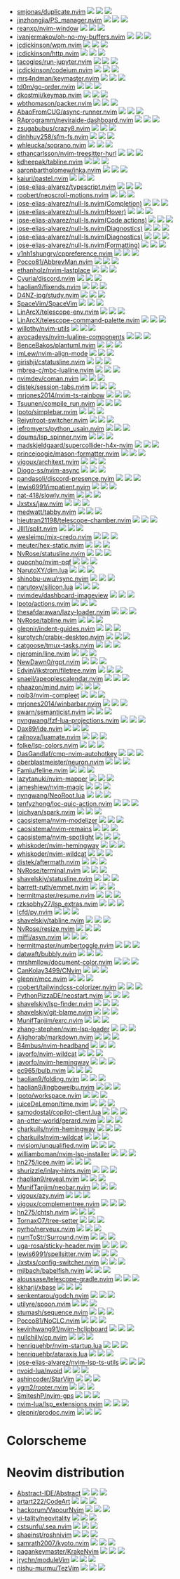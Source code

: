 - [smjonas/duplicate.nvim](https://github.com/smjonas/duplicate.nvim) ![](https://img.shields.io/github/stars/smjonas/duplicate.nvim) ![](https://img.shields.io/github/last-commit/smjonas/duplicate.nvim) ![](https://img.shields.io/github/commit-activity/y/smjonas/duplicate.nvim)
- [jinzhongjia/PS_manager.nvim](https://github.com/jinzhongjia/PS_manager.nvim) ![](https://img.shields.io/github/stars/jinzhongjia/PS_manager.nvim) ![](https://img.shields.io/github/last-commit/jinzhongjia/PS_manager.nvim) ![](https://img.shields.io/github/commit-activity/y/jinzhongjia/PS_manager.nvim)
- [reanxp/nvim-window](https://github.com/reanxp/nvim-window) ![](https://img.shields.io/github/stars/reanxp/nvim-window) ![](https://img.shields.io/github/last-commit/reanxp/nvim-window) ![](https://img.shields.io/github/commit-activity/y/reanxp/nvim-window)
- [ivanjermakov/oh-no-my-buffers.nvim](https://github.com/ivanjermakov/oh-no-my-buffers.nvim) ![](https://img.shields.io/github/stars/ivanjermakov/oh-no-my-buffers.nvim) ![](https://img.shields.io/github/last-commit/ivanjermakov/oh-no-my-buffers.nvim) ![](https://img.shields.io/github/commit-activity/y/ivanjermakov/oh-no-my-buffers.nvim)
- [jcdickinson/wpm.nvim](https://github.com/jcdickinson/wpm.nvim) ![](https://img.shields.io/github/stars/jcdickinson/wpm.nvim) ![](https://img.shields.io/github/last-commit/jcdickinson/wpm.nvim) ![](https://img.shields.io/github/commit-activity/y/jcdickinson/wpm.nvim)
- [jcdickinson/http.nvim](https://github.com/jcdickinson/http.nvim) ![](https://img.shields.io/github/stars/jcdickinson/http.nvim) ![](https://img.shields.io/github/last-commit/jcdickinson/http.nvim) ![](https://img.shields.io/github/commit-activity/y/jcdickinson/http.nvim)
- [tacogips/run-jupyter.nvim](https://github.com/tacogips/run-jupyter.nvim) ![](https://img.shields.io/github/stars/tacogips/run-jupyter.nvim) ![](https://img.shields.io/github/last-commit/tacogips/run-jupyter.nvim) ![](https://img.shields.io/github/commit-activity/y/tacogips/run-jupyter.nvim)
- [jcdickinson/codeium.nvim](https://github.com/jcdickinson/codeium.nvim) ![](https://img.shields.io/github/stars/jcdickinson/codeium.nvim) ![](https://img.shields.io/github/last-commit/jcdickinson/codeium.nvim) ![](https://img.shields.io/github/commit-activity/y/jcdickinson/codeium.nvim)
- [mrs4ndman/keymaster.nvim](https://github.com/mrs4ndman/keymaster.nvim) ![](https://img.shields.io/github/stars/mrs4ndman/keymaster.nvim) ![](https://img.shields.io/github/last-commit/mrs4ndman/keymaster.nvim) ![](https://img.shields.io/github/commit-activity/y/mrs4ndman/keymaster.nvim)
- [td0m/go-order.nvim](https://github.com/td0m/go-order.nvim) ![](https://img.shields.io/github/stars/td0m/go-order.nvim) ![](https://img.shields.io/github/last-commit/td0m/go-order.nvim) ![](https://img.shields.io/github/commit-activity/y/td0m/go-order.nvim)
- [dkostmii/keymap.nvim](https://github.com/dkostmii/keymap.nvim) ![](https://img.shields.io/github/stars/dkostmii/keymap.nvim) ![](https://img.shields.io/github/last-commit/dkostmii/keymap.nvim) ![](https://img.shields.io/github/commit-activity/y/dkostmii/keymap.nvim)
- [wbthomason/packer.nvim](https://github.com/wbthomason/packer.nvim) ![](https://img.shields.io/github/stars/wbthomason/packer.nvim) ![](https://img.shields.io/github/last-commit/wbthomason/packer.nvim) ![](https://img.shields.io/github/commit-activity/y/wbthomason/packer.nvim)
- [AbaoFromCUG/async-runner.nvim](https://github.com/AbaoFromCUG/async-runner.nvim) ![](https://img.shields.io/github/stars/AbaoFromCUG/async-runner.nvim) ![](https://img.shields.io/github/last-commit/AbaoFromCUG/async-runner.nvim) ![](https://img.shields.io/github/commit-activity/y/AbaoFromCUG/async-runner.nvim)
- [RAprogramm/neviraide-dashboard.nvim](https://github.com/RAprogramm/neviraide-dashboard.nvim) ![](https://img.shields.io/github/stars/RAprogramm/neviraide-dashboard.nvim) ![](https://img.shields.io/github/last-commit/RAprogramm/neviraide-dashboard.nvim) ![](https://img.shields.io/github/commit-activity/y/RAprogramm/neviraide-dashboard.nvim)
- [zsugabubus/crazy8.nvim](https://github.com/zsugabubus/crazy8.nvim) ![](https://img.shields.io/github/stars/zsugabubus/crazy8.nvim) ![](https://img.shields.io/github/last-commit/zsugabubus/crazy8.nvim) ![](https://img.shields.io/github/commit-activity/y/zsugabubus/crazy8.nvim)
- [dinhhuy258/sfm-fs.nvim](https://github.com/dinhhuy258/sfm-fs.nvim) ![](https://img.shields.io/github/stars/dinhhuy258/sfm-fs.nvim) ![](https://img.shields.io/github/last-commit/dinhhuy258/sfm-fs.nvim) ![](https://img.shields.io/github/commit-activity/y/dinhhuy258/sfm-fs.nvim)
- [whleucka/soprano.nvim](https://github.com/whleucka/soprano.nvim) ![](https://img.shields.io/github/stars/whleucka/soprano.nvim) ![](https://img.shields.io/github/last-commit/whleucka/soprano.nvim) ![](https://img.shields.io/github/commit-activity/y/whleucka/soprano.nvim)
- [ethancarlsson/nvim-treesitter-hurl](https://github.com/ethancarlsson/nvim-treesitter-hurl) ![](https://img.shields.io/github/stars/ethancarlsson/nvim-treesitter-hurl) ![](https://img.shields.io/github/last-commit/ethancarlsson/nvim-treesitter-hurl) ![](https://img.shields.io/github/commit-activity/y/ethancarlsson/nvim-treesitter-hurl)
- [kdheepak/tabline.nvim](https://github.com/kdheepak/tabline.nvim) ![](https://img.shields.io/github/stars/kdheepak/tabline.nvim) ![](https://img.shields.io/github/last-commit/kdheepak/tabline.nvim) ![](https://img.shields.io/github/commit-activity/y/kdheepak/tabline.nvim)
- [aaronbartholomew/inka.nvim](https://github.com/aaronbartholomew/inka.nvim) ![](https://img.shields.io/github/stars/aaronbartholomew/inka.nvim) ![](https://img.shields.io/github/last-commit/aaronbartholomew/inka.nvim) ![](https://img.shields.io/github/commit-activity/y/aaronbartholomew/inka.nvim)
- [kaiuri/pastel.nvim](https://github.com/kaiuri/pastel.nvim) ![](https://img.shields.io/github/stars/kaiuri/pastel.nvim) ![](https://img.shields.io/github/last-commit/kaiuri/pastel.nvim) ![](https://img.shields.io/github/commit-activity/y/kaiuri/pastel.nvim)
- [jose-elias-alvarez/typescript.nvim](https://github.com/jose-elias-alvarez/typescript.nvim) ![](https://img.shields.io/github/stars/jose-elias-alvarez/typescript.nvim) ![](https://img.shields.io/github/last-commit/jose-elias-alvarez/typescript.nvim) ![](https://img.shields.io/github/commit-activity/y/jose-elias-alvarez/typescript.nvim)
- [roobert/neoscroll-motions.nvim](https://github.com/roobert/neoscroll-motions.nvim) ![](https://img.shields.io/github/stars/roobert/neoscroll-motions.nvim) ![](https://img.shields.io/github/last-commit/roobert/neoscroll-motions.nvim) ![](https://img.shields.io/github/commit-activity/y/roobert/neoscroll-motions.nvim)
- [jose-elias-alvarez/null-ls.nvim(Completion)](https://github.com/jose-elias-alvarez/null-ls.nvim) ![](https://img.shields.io/github/stars/jose-elias-alvarez/null-ls.nvim) ![](https://img.shields.io/github/last-commit/jose-elias-alvarez/null-ls.nvim) ![](https://img.shields.io/github/commit-activity/y/jose-elias-alvarez/null-ls.nvim)
- [jose-elias-alvarez/null-ls.nvim(Hover)](https://github.com/jose-elias-alvarez/null-ls.nvim) ![](https://img.shields.io/github/stars/jose-elias-alvarez/null-ls.nvim) ![](https://img.shields.io/github/last-commit/jose-elias-alvarez/null-ls.nvim) ![](https://img.shields.io/github/commit-activity/y/jose-elias-alvarez/null-ls.nvim)
- [jose-elias-alvarez/null-ls.nvim(Code actions)](https://github.com/jose-elias-alvarez/null-ls.nvim) ![](https://img.shields.io/github/stars/jose-elias-alvarez/null-ls.nvim) ![](https://img.shields.io/github/last-commit/jose-elias-alvarez/null-ls.nvim) ![](https://img.shields.io/github/commit-activity/y/jose-elias-alvarez/null-ls.nvim)
- [jose-elias-alvarez/null-ls.nvim(Diagnostics)](https://github.com/jose-elias-alvarez/null-ls.nvim) ![](https://img.shields.io/github/stars/jose-elias-alvarez/null-ls.nvim) ![](https://img.shields.io/github/last-commit/jose-elias-alvarez/null-ls.nvim) ![](https://img.shields.io/github/commit-activity/y/jose-elias-alvarez/null-ls.nvim)
- [jose-elias-alvarez/null-ls.nvim(Diagnostics)](https://github.com/jose-elias-alvarez/null-ls.nvim) ![](https://img.shields.io/github/stars/jose-elias-alvarez/null-ls.nvim) ![](https://img.shields.io/github/last-commit/jose-elias-alvarez/null-ls.nvim) ![](https://img.shields.io/github/commit-activity/y/jose-elias-alvarez/null-ls.nvim)
- [jose-elias-alvarez/null-ls.nvim(Formatting)](https://github.com/jose-elias-alvarez/null-ls.nvim) ![](https://img.shields.io/github/stars/jose-elias-alvarez/null-ls.nvim) ![](https://img.shields.io/github/last-commit/jose-elias-alvarez/null-ls.nvim) ![](https://img.shields.io/github/commit-activity/y/jose-elias-alvarez/null-ls.nvim)
- [v1nh1shungry/cppreference.nvim](https://github.com/v1nh1shungry/cppreference.nvim) ![](https://img.shields.io/github/stars/v1nh1shungry/cppreference.nvim) ![](https://img.shields.io/github/last-commit/v1nh1shungry/cppreference.nvim) ![](https://img.shields.io/github/commit-activity/y/v1nh1shungry/cppreference.nvim)
- [Pocco81/AbbrevMan.nvim](https://github.com/Pocco81/AbbrevMan.nvim) ![](https://img.shields.io/github/stars/Pocco81/AbbrevMan.nvim) ![](https://img.shields.io/github/last-commit/Pocco81/AbbrevMan.nvim) ![](https://img.shields.io/github/commit-activity/y/Pocco81/AbbrevMan.nvim)
- [ethanholz/nvim-lastplace](https://github.com/ethanholz/nvim-lastplace) ![](https://img.shields.io/github/stars/ethanholz/nvim-lastplace) ![](https://img.shields.io/github/last-commit/ethanholz/nvim-lastplace) ![](https://img.shields.io/github/commit-activity/y/ethanholz/nvim-lastplace)
- [Cyuria/discord.nvim](https://github.com/Cyuria/discord.nvim) ![](https://img.shields.io/github/stars/Cyuria/discord.nvim) ![](https://img.shields.io/github/last-commit/Cyuria/discord.nvim) ![](https://img.shields.io/github/commit-activity/y/Cyuria/discord.nvim)
- [haolian9/fixends.nvim](https://github.com/haolian9/fixends.nvim) ![](https://img.shields.io/github/stars/haolian9/fixends.nvim) ![](https://img.shields.io/github/last-commit/haolian9/fixends.nvim) ![](https://img.shields.io/github/commit-activity/y/haolian9/fixends.nvim)
- [D4NZ-jpg/study.nvim](https://github.com/D4NZ-jpg/study.nvim) ![](https://img.shields.io/github/stars/D4NZ-jpg/study.nvim) ![](https://img.shields.io/github/last-commit/D4NZ-jpg/study.nvim) ![](https://img.shields.io/github/commit-activity/y/D4NZ-jpg/study.nvim)
- [SpaceVim/SpaceVim](https://github.com/SpaceVim/SpaceVim) ![](https://img.shields.io/github/stars/SpaceVim/SpaceVim) ![](https://img.shields.io/github/last-commit/SpaceVim/SpaceVim) ![](https://img.shields.io/github/commit-activity/y/SpaceVim/SpaceVim)
- [LinArcX/telescope-env.nvim](https://github.com/LinArcX/telescope-env.nvim) ![](https://img.shields.io/github/stars/LinArcX/telescope-env.nvim) ![](https://img.shields.io/github/last-commit/LinArcX/telescope-env.nvim) ![](https://img.shields.io/github/commit-activity/y/LinArcX/telescope-env.nvim)
- [LinArcX/telescope-command-palette.nvim](https://github.com/LinArcX/telescope-command-palette.nvim) ![](https://img.shields.io/github/stars/LinArcX/telescope-command-palette.nvim) ![](https://img.shields.io/github/last-commit/LinArcX/telescope-command-palette.nvim) ![](https://img.shields.io/github/commit-activity/y/LinArcX/telescope-command-palette.nvim)
- [willothy/nvim-utils](https://github.com/willothy/nvim-utils) ![](https://img.shields.io/github/stars/willothy/nvim-utils) ![](https://img.shields.io/github/last-commit/willothy/nvim-utils) ![](https://img.shields.io/github/commit-activity/y/willothy/nvim-utils)
- [avocadeys/nvim-lualine-components](https://github.com/avocadeys/nvim-lualine-components) ![](https://img.shields.io/github/stars/avocadeys/nvim-lualine-components) ![](https://img.shields.io/github/last-commit/avocadeys/nvim-lualine-components) ![](https://img.shields.io/github/commit-activity/y/avocadeys/nvim-lualine-components)
- [BenceBakos/plantuml.nvim](https://github.com/BenceBakos/plantuml.nvim) ![](https://img.shields.io/github/stars/BenceBakos/plantuml.nvim) ![](https://img.shields.io/github/last-commit/BenceBakos/plantuml.nvim) ![](https://img.shields.io/github/commit-activity/y/BenceBakos/plantuml.nvim)
- [imLew/nvim-align-mode](https://github.com/imLew/nvim-align-mode) ![](https://img.shields.io/github/stars/imLew/nvim-align-mode) ![](https://img.shields.io/github/last-commit/imLew/nvim-align-mode) ![](https://img.shields.io/github/commit-activity/y/imLew/nvim-align-mode)
- [girishji/cstatusline.nvim](https://github.com/girishji/cstatusline.nvim) ![](https://img.shields.io/github/stars/girishji/cstatusline.nvim) ![](https://img.shields.io/github/last-commit/girishji/cstatusline.nvim) ![](https://img.shields.io/github/commit-activity/y/girishji/cstatusline.nvim)
- [mbrea-c/mbc-lualine.nvim](https://github.com/mbrea-c/mbc-lualine.nvim) ![](https://img.shields.io/github/stars/mbrea-c/mbc-lualine.nvim) ![](https://img.shields.io/github/last-commit/mbrea-c/mbc-lualine.nvim) ![](https://img.shields.io/github/commit-activity/y/mbrea-c/mbc-lualine.nvim)
- [nvimdev/coman.nvim](https://github.com/nvimdev/coman.nvim) ![](https://img.shields.io/github/stars/nvimdev/coman.nvim) ![](https://img.shields.io/github/last-commit/nvimdev/coman.nvim) ![](https://img.shields.io/github/commit-activity/y/nvimdev/coman.nvim)
- [distek/session-tabs.nvim](https://github.com/distek/session-tabs.nvim) ![](https://img.shields.io/github/stars/distek/session-tabs.nvim) ![](https://img.shields.io/github/last-commit/distek/session-tabs.nvim) ![](https://img.shields.io/github/commit-activity/y/distek/session-tabs.nvim)
- [mrjones2014/nvim-ts-rainbow](https://github.com/mrjones2014/nvim-ts-rainbow) ![](https://img.shields.io/github/stars/mrjones2014/nvim-ts-rainbow) ![](https://img.shields.io/github/last-commit/mrjones2014/nvim-ts-rainbow) ![](https://img.shields.io/github/commit-activity/y/mrjones2014/nvim-ts-rainbow)
- [Tsuunen/compile_run.nvim](https://github.com/Tsuunen/compile_run.nvim) ![](https://img.shields.io/github/stars/Tsuunen/compile_run.nvim) ![](https://img.shields.io/github/last-commit/Tsuunen/compile_run.nvim) ![](https://img.shields.io/github/commit-activity/y/Tsuunen/compile_run.nvim)
- [lpoto/simplebar.nvim](https://github.com/lpoto/simplebar.nvim) ![](https://img.shields.io/github/stars/lpoto/simplebar.nvim) ![](https://img.shields.io/github/last-commit/lpoto/simplebar.nvim) ![](https://img.shields.io/github/commit-activity/y/lpoto/simplebar.nvim)
- [Rejyr/root-switcher.nvim](https://github.com/Rejyr/root-switcher.nvim) ![](https://img.shields.io/github/stars/Rejyr/root-switcher.nvim) ![](https://img.shields.io/github/last-commit/Rejyr/root-switcher.nvim) ![](https://img.shields.io/github/commit-activity/y/Rejyr/root-switcher.nvim)
- [jefromyers/python_usain.nvim](https://github.com/jefromyers/python_usain.nvim) ![](https://img.shields.io/github/stars/jefromyers/python_usain.nvim) ![](https://img.shields.io/github/last-commit/jefromyers/python_usain.nvim) ![](https://img.shields.io/github/commit-activity/y/jefromyers/python_usain.nvim)
- [doums/lsp_spinner.nvim](https://github.com/doums/lsp_spinner.nvim) ![](https://img.shields.io/github/stars/doums/lsp_spinner.nvim) ![](https://img.shields.io/github/last-commit/doums/lsp_spinner.nvim) ![](https://img.shields.io/github/commit-activity/y/doums/lsp_spinner.nvim)
- [madskjeldgaard/supercollider-h4x-nvim](https://github.com/madskjeldgaard/supercollider-h4x-nvim) ![](https://img.shields.io/github/stars/madskjeldgaard/supercollider-h4x-nvim) ![](https://img.shields.io/github/last-commit/madskjeldgaard/supercollider-h4x-nvim) ![](https://img.shields.io/github/commit-activity/y/madskjeldgaard/supercollider-h4x-nvim)
- [princejoogie/mason-formatter.nvim](https://github.com/princejoogie/mason-formatter.nvim) ![](https://img.shields.io/github/stars/princejoogie/mason-formatter.nvim) ![](https://img.shields.io/github/last-commit/princejoogie/mason-formatter.nvim) ![](https://img.shields.io/github/commit-activity/y/princejoogie/mason-formatter.nvim)
- [vigoux/architext.nvim](https://github.com/vigoux/architext.nvim) ![](https://img.shields.io/github/stars/vigoux/architext.nvim) ![](https://img.shields.io/github/last-commit/vigoux/architext.nvim) ![](https://img.shields.io/github/commit-activity/y/vigoux/architext.nvim)
- [Diogo-ss/nvim-async](https://github.com/Diogo-ss/nvim-async) ![](https://img.shields.io/github/stars/Diogo-ss/nvim-async) ![](https://img.shields.io/github/last-commit/Diogo-ss/nvim-async) ![](https://img.shields.io/github/commit-activity/y/Diogo-ss/nvim-async)
- [pandasoli/discord-presence.nvim](https://github.com/pandasoli/discord-presence.nvim) ![](https://img.shields.io/github/stars/pandasoli/discord-presence.nvim) ![](https://img.shields.io/github/last-commit/pandasoli/discord-presence.nvim) ![](https://img.shields.io/github/commit-activity/y/pandasoli/discord-presence.nvim)
- [lewis6991/impatient.nvim](https://github.com/lewis6991/impatient.nvim) ![](https://img.shields.io/github/stars/lewis6991/impatient.nvim) ![](https://img.shields.io/github/last-commit/lewis6991/impatient.nvim) ![](https://img.shields.io/github/commit-activity/y/lewis6991/impatient.nvim)
- [nat-418/slowly.nvim](https://github.com/nat-418/slowly.nvim) ![](https://img.shields.io/github/stars/nat-418/slowly.nvim) ![](https://img.shields.io/github/last-commit/nat-418/slowly.nvim) ![](https://img.shields.io/github/commit-activity/y/nat-418/slowly.nvim)
- [Jxstxs/jaw.nvim](https://github.com/Jxstxs/jaw.nvim) ![](https://img.shields.io/github/stars/Jxstxs/jaw.nvim) ![](https://img.shields.io/github/last-commit/Jxstxs/jaw.nvim) ![](https://img.shields.io/github/commit-activity/y/Jxstxs/jaw.nvim)
- [medwatt/tabby.nvim](https://github.com/medwatt/tabby.nvim) ![](https://img.shields.io/github/stars/medwatt/tabby.nvim) ![](https://img.shields.io/github/last-commit/medwatt/tabby.nvim) ![](https://img.shields.io/github/commit-activity/y/medwatt/tabby.nvim)
- [hieutran21198/telescope-chamber.nvim](https://github.com/hieutran21198/telescope-chamber.nvim) ![](https://img.shields.io/github/stars/hieutran21198/telescope-chamber.nvim) ![](https://img.shields.io/github/last-commit/hieutran21198/telescope-chamber.nvim) ![](https://img.shields.io/github/commit-activity/y/hieutran21198/telescope-chamber.nvim)
- [Jlll1/split.nvim](https://github.com/Jlll1/split.nvim) ![](https://img.shields.io/github/stars/Jlll1/split.nvim) ![](https://img.shields.io/github/last-commit/Jlll1/split.nvim) ![](https://img.shields.io/github/commit-activity/y/Jlll1/split.nvim)
- [wesleimp/mix-credo.nvim](https://github.com/wesleimp/mix-credo.nvim) ![](https://img.shields.io/github/stars/wesleimp/mix-credo.nvim) ![](https://img.shields.io/github/last-commit/wesleimp/mix-credo.nvim) ![](https://img.shields.io/github/commit-activity/y/wesleimp/mix-credo.nvim)
- [meuter/hex-static.nvim](https://github.com/meuter/hex-static.nvim) ![](https://img.shields.io/github/stars/meuter/hex-static.nvim) ![](https://img.shields.io/github/last-commit/meuter/hex-static.nvim) ![](https://img.shields.io/github/commit-activity/y/meuter/hex-static.nvim)
- [NvRose/statusline.nvim](https://github.com/NvRose/statusline.nvim) ![](https://img.shields.io/github/stars/NvRose/statusline.nvim) ![](https://img.shields.io/github/last-commit/NvRose/statusline.nvim) ![](https://img.shields.io/github/commit-activity/y/NvRose/statusline.nvim)
- [quocnho/nvim-pqf](https://github.com/quocnho/nvim-pqf) ![](https://img.shields.io/github/stars/quocnho/nvim-pqf) ![](https://img.shields.io/github/last-commit/quocnho/nvim-pqf) ![](https://img.shields.io/github/commit-activity/y/quocnho/nvim-pqf)
- [NarutoXY/dim.lua](https://github.com/NarutoXY/dim.lua) ![](https://img.shields.io/github/stars/NarutoXY/dim.lua) ![](https://img.shields.io/github/last-commit/NarutoXY/dim.lua) ![](https://img.shields.io/github/commit-activity/y/NarutoXY/dim.lua)
- [shinobu-uwu/rsync.nvim](https://github.com/shinobu-uwu/rsync.nvim) ![](https://img.shields.io/github/stars/shinobu-uwu/rsync.nvim) ![](https://img.shields.io/github/last-commit/shinobu-uwu/rsync.nvim) ![](https://img.shields.io/github/commit-activity/y/shinobu-uwu/rsync.nvim)
- [narutoxy/silicon.lua](https://github.com/narutoxy/silicon.lua) ![](https://img.shields.io/github/stars/narutoxy/silicon.lua) ![](https://img.shields.io/github/last-commit/narutoxy/silicon.lua) ![](https://img.shields.io/github/commit-activity/y/narutoxy/silicon.lua)
- [nvimdev/dashboard-imageview](https://github.com/nvimdev/dashboard-imageview) ![](https://img.shields.io/github/stars/nvimdev/dashboard-imageview) ![](https://img.shields.io/github/last-commit/nvimdev/dashboard-imageview) ![](https://img.shields.io/github/commit-activity/y/nvimdev/dashboard-imageview)
- [lpoto/actions.nvim](https://github.com/lpoto/actions.nvim) ![](https://img.shields.io/github/stars/lpoto/actions.nvim) ![](https://img.shields.io/github/last-commit/lpoto/actions.nvim) ![](https://img.shields.io/github/commit-activity/y/lpoto/actions.nvim)
- [thesafdarawan/lazy-loader.nvim](https://github.com/thesafdarawan/lazy-loader.nvim) ![](https://img.shields.io/github/stars/thesafdarawan/lazy-loader.nvim) ![](https://img.shields.io/github/last-commit/thesafdarawan/lazy-loader.nvim) ![](https://img.shields.io/github/commit-activity/y/thesafdarawan/lazy-loader.nvim)
- [NvRose/tabline.nvim](https://github.com/NvRose/tabline.nvim) ![](https://img.shields.io/github/stars/NvRose/tabline.nvim) ![](https://img.shields.io/github/last-commit/NvRose/tabline.nvim) ![](https://img.shields.io/github/commit-activity/y/NvRose/tabline.nvim)
- [glepnir/indent-guides.nvim](https://github.com/glepnir/indent-guides.nvim) ![](https://img.shields.io/github/stars/glepnir/indent-guides.nvim) ![](https://img.shields.io/github/last-commit/glepnir/indent-guides.nvim) ![](https://img.shields.io/github/commit-activity/y/glepnir/indent-guides.nvim)
- [kurotych/crabix-desktop.nvim](https://github.com/kurotych/crabix-desktop.nvim) ![](https://img.shields.io/github/stars/kurotych/crabix-desktop.nvim) ![](https://img.shields.io/github/last-commit/kurotych/crabix-desktop.nvim) ![](https://img.shields.io/github/commit-activity/y/kurotych/crabix-desktop.nvim)
- [catgoose/tmux-tasks.nvim](https://github.com/catgoose/tmux-tasks.nvim) ![](https://img.shields.io/github/stars/catgoose/tmux-tasks.nvim) ![](https://img.shields.io/github/last-commit/catgoose/tmux-tasks.nvim) ![](https://img.shields.io/github/commit-activity/y/catgoose/tmux-tasks.nvim)
- [njeromin/line.nvim](https://github.com/njeromin/line.nvim) ![](https://img.shields.io/github/stars/njeromin/line.nvim) ![](https://img.shields.io/github/last-commit/njeromin/line.nvim) ![](https://img.shields.io/github/commit-activity/y/njeromin/line.nvim)
- [NewDawn0/rgpt.nvim](https://github.com/NewDawn0/rgpt.nvim) ![](https://img.shields.io/github/stars/NewDawn0/rgpt.nvim) ![](https://img.shields.io/github/last-commit/NewDawn0/rgpt.nvim) ![](https://img.shields.io/github/commit-activity/y/NewDawn0/rgpt.nvim)
- [EdvinVikstrom/filetree.nvim](https://github.com/EdvinVikstrom/filetree.nvim) ![](https://img.shields.io/github/stars/EdvinVikstrom/filetree.nvim) ![](https://img.shields.io/github/last-commit/EdvinVikstrom/filetree.nvim) ![](https://img.shields.io/github/commit-activity/y/EdvinVikstrom/filetree.nvim)
- [snaeil/apeoplescalendar.nvim](https://github.com/snaeil/apeoplescalendar.nvim) ![](https://img.shields.io/github/stars/snaeil/apeoplescalendar.nvim) ![](https://img.shields.io/github/last-commit/snaeil/apeoplescalendar.nvim) ![](https://img.shields.io/github/commit-activity/y/snaeil/apeoplescalendar.nvim)
- [phaazon/mind.nvim](https://github.com/phaazon/mind.nvim) ![](https://img.shields.io/github/stars/phaazon/mind.nvim) ![](https://img.shields.io/github/last-commit/phaazon/mind.nvim) ![](https://img.shields.io/github/commit-activity/y/phaazon/mind.nvim)
- [noib3/nvim-compleet](https://github.com/noib3/nvim-compleet) ![](https://img.shields.io/github/stars/noib3/nvim-compleet) ![](https://img.shields.io/github/last-commit/noib3/nvim-compleet) ![](https://img.shields.io/github/commit-activity/y/noib3/nvim-compleet)
- [mrjones2014/winbarbar.nvim](https://github.com/mrjones2014/winbarbar.nvim) ![](https://img.shields.io/github/stars/mrjones2014/winbarbar.nvim) ![](https://img.shields.io/github/last-commit/mrjones2014/winbarbar.nvim) ![](https://img.shields.io/github/commit-activity/y/mrjones2014/winbarbar.nvim)
- [swarn/semanticist.nvim](https://github.com/swarn/semanticist.nvim) ![](https://img.shields.io/github/stars/swarn/semanticist.nvim) ![](https://img.shields.io/github/last-commit/swarn/semanticist.nvim) ![](https://img.shields.io/github/commit-activity/y/swarn/semanticist.nvim)
- [nyngwang/fzf-lua-projections.nvim](https://github.com/nyngwang/fzf-lua-projections.nvim) ![](https://img.shields.io/github/stars/nyngwang/fzf-lua-projections.nvim) ![](https://img.shields.io/github/last-commit/nyngwang/fzf-lua-projections.nvim) ![](https://img.shields.io/github/commit-activity/y/nyngwang/fzf-lua-projections.nvim)
- [Dax89/ide.nvim](https://github.com/Dax89/ide.nvim) ![](https://img.shields.io/github/stars/Dax89/ide.nvim) ![](https://img.shields.io/github/last-commit/Dax89/ide.nvim) ![](https://img.shields.io/github/commit-activity/y/Dax89/ide.nvim)
- [railnova/luamate.nvim](https://github.com/railnova/luamate.nvim) ![](https://img.shields.io/github/stars/railnova/luamate.nvim) ![](https://img.shields.io/github/last-commit/railnova/luamate.nvim) ![](https://img.shields.io/github/commit-activity/y/railnova/luamate.nvim)
- [folke/lsp-colors.nvim](https://github.com/folke/lsp-colors.nvim) ![](https://img.shields.io/github/stars/folke/lsp-colors.nvim) ![](https://img.shields.io/github/last-commit/folke/lsp-colors.nvim) ![](https://img.shields.io/github/commit-activity/y/folke/lsp-colors.nvim)
- [DasGandlaf/cmp-nvim-autohotkey](https://github.com/DasGandlaf/cmp-nvim-autohotkey) ![](https://img.shields.io/github/stars/DasGandlaf/cmp-nvim-autohotkey) ![](https://img.shields.io/github/last-commit/DasGandlaf/cmp-nvim-autohotkey) ![](https://img.shields.io/github/commit-activity/y/DasGandlaf/cmp-nvim-autohotkey)
- [oberblastmeister/neuron.nvim](https://github.com/oberblastmeister/neuron.nvim) ![](https://img.shields.io/github/stars/oberblastmeister/neuron.nvim) ![](https://img.shields.io/github/last-commit/oberblastmeister/neuron.nvim) ![](https://img.shields.io/github/commit-activity/y/oberblastmeister/neuron.nvim)
- [Famiu/feline.nvim](https://github.com/Famiu/feline.nvim) ![](https://img.shields.io/github/stars/Famiu/feline.nvim) ![](https://img.shields.io/github/last-commit/Famiu/feline.nvim) ![](https://img.shields.io/github/commit-activity/y/Famiu/feline.nvim)
- [lazytanuki/nvim-mapper](https://github.com/lazytanuki/nvim-mapper) ![](https://img.shields.io/github/stars/lazytanuki/nvim-mapper) ![](https://img.shields.io/github/last-commit/lazytanuki/nvim-mapper) ![](https://img.shields.io/github/commit-activity/y/lazytanuki/nvim-mapper)
- [jameshiew/nvim-magic](https://github.com/jameshiew/nvim-magic) ![](https://img.shields.io/github/stars/jameshiew/nvim-magic) ![](https://img.shields.io/github/last-commit/jameshiew/nvim-magic) ![](https://img.shields.io/github/commit-activity/y/jameshiew/nvim-magic)
- [nyngwang/NeoRoot.lua](https://github.com/nyngwang/NeoRoot.lua) ![](https://img.shields.io/github/stars/nyngwang/NeoRoot.lua) ![](https://img.shields.io/github/last-commit/nyngwang/NeoRoot.lua) ![](https://img.shields.io/github/commit-activity/y/nyngwang/NeoRoot.lua)
- [tenfyzhong/loc-quic-action.nvim](https://github.com/tenfyzhong/loc-quic-action.nvim) ![](https://img.shields.io/github/stars/tenfyzhong/loc-quic-action.nvim) ![](https://img.shields.io/github/last-commit/tenfyzhong/loc-quic-action.nvim) ![](https://img.shields.io/github/commit-activity/y/tenfyzhong/loc-quic-action.nvim)
- [loichyan/spark.nvim](https://github.com/loichyan/spark.nvim) ![](https://img.shields.io/github/stars/loichyan/spark.nvim) ![](https://img.shields.io/github/last-commit/loichyan/spark.nvim) ![](https://img.shields.io/github/commit-activity/y/loichyan/spark.nvim)
- [caosistema/nvim-modelizer](https://github.com/caosistema/nvim-modelizer) ![](https://img.shields.io/github/stars/caosistema/nvim-modelizer) ![](https://img.shields.io/github/last-commit/caosistema/nvim-modelizer) ![](https://img.shields.io/github/commit-activity/y/caosistema/nvim-modelizer)
- [caosistema/nvim-remains](https://github.com/caosistema/nvim-remains) ![](https://img.shields.io/github/stars/caosistema/nvim-remains) ![](https://img.shields.io/github/last-commit/caosistema/nvim-remains) ![](https://img.shields.io/github/commit-activity/y/caosistema/nvim-remains)
- [caosistema/nvim-spotlight](https://github.com/caosistema/nvim-spotlight) ![](https://img.shields.io/github/stars/caosistema/nvim-spotlight) ![](https://img.shields.io/github/last-commit/caosistema/nvim-spotlight) ![](https://img.shields.io/github/commit-activity/y/caosistema/nvim-spotlight)
- [whiskoder/nvim-hemingway](https://github.com/whiskoder/nvim-hemingway) ![](https://img.shields.io/github/stars/whiskoder/nvim-hemingway) ![](https://img.shields.io/github/last-commit/whiskoder/nvim-hemingway) ![](https://img.shields.io/github/commit-activity/y/whiskoder/nvim-hemingway)
- [whiskoder/nvim-wildcat](https://github.com/whiskoder/nvim-wildcat) ![](https://img.shields.io/github/stars/whiskoder/nvim-wildcat) ![](https://img.shields.io/github/last-commit/whiskoder/nvim-wildcat) ![](https://img.shields.io/github/commit-activity/y/whiskoder/nvim-wildcat)
- [distek/aftermath.nvim](https://github.com/distek/aftermath.nvim) ![](https://img.shields.io/github/stars/distek/aftermath.nvim) ![](https://img.shields.io/github/last-commit/distek/aftermath.nvim) ![](https://img.shields.io/github/commit-activity/y/distek/aftermath.nvim)
- [NvRose/terminal.nvim](https://github.com/NvRose/terminal.nvim) ![](https://img.shields.io/github/stars/NvRose/terminal.nvim) ![](https://img.shields.io/github/last-commit/NvRose/terminal.nvim) ![](https://img.shields.io/github/commit-activity/y/NvRose/terminal.nvim)
- [shavelskiy/statusline.nvim](https://github.com/shavelskiy/statusline.nvim) ![](https://img.shields.io/github/stars/shavelskiy/statusline.nvim) ![](https://img.shields.io/github/last-commit/shavelskiy/statusline.nvim) ![](https://img.shields.io/github/commit-activity/y/shavelskiy/statusline.nvim)
- [barrett-ruth/emmet.nvim](https://github.com/barrett-ruth/emmet.nvim) ![](https://img.shields.io/github/stars/barrett-ruth/emmet.nvim) ![](https://img.shields.io/github/last-commit/barrett-ruth/emmet.nvim) ![](https://img.shields.io/github/commit-activity/y/barrett-ruth/emmet.nvim)
- [hermitmaster/resume.nvim](https://github.com/hermitmaster/resume.nvim) ![](https://img.shields.io/github/stars/hermitmaster/resume.nvim) ![](https://img.shields.io/github/last-commit/hermitmaster/resume.nvim) ![](https://img.shields.io/github/commit-activity/y/hermitmaster/resume.nvim)
- [rzksobhy27/lsp_extras.nvim](https://github.com/rzksobhy27/lsp_extras.nvim) ![](https://img.shields.io/github/stars/rzksobhy27/lsp_extras.nvim) ![](https://img.shields.io/github/last-commit/rzksobhy27/lsp_extras.nvim) ![](https://img.shields.io/github/commit-activity/y/rzksobhy27/lsp_extras.nvim)
- [lcfd/py.nvim](https://github.com/lcfd/py.nvim) ![](https://img.shields.io/github/stars/lcfd/py.nvim) ![](https://img.shields.io/github/last-commit/lcfd/py.nvim) ![](https://img.shields.io/github/commit-activity/y/lcfd/py.nvim)
- [shavelskiy/tabline.nvim](https://github.com/shavelskiy/tabline.nvim) ![](https://img.shields.io/github/stars/shavelskiy/tabline.nvim) ![](https://img.shields.io/github/last-commit/shavelskiy/tabline.nvim) ![](https://img.shields.io/github/commit-activity/y/shavelskiy/tabline.nvim)
- [NvRose/resize.nvim](https://github.com/NvRose/resize.nvim) ![](https://img.shields.io/github/stars/NvRose/resize.nvim) ![](https://img.shields.io/github/last-commit/NvRose/resize.nvim) ![](https://img.shields.io/github/commit-activity/y/NvRose/resize.nvim)
- [miffi/asyn.nvim](https://github.com/miffi/asyn.nvim) ![](https://img.shields.io/github/stars/miffi/asyn.nvim) ![](https://img.shields.io/github/last-commit/miffi/asyn.nvim) ![](https://img.shields.io/github/commit-activity/y/miffi/asyn.nvim)
- [hermitmaster/numbertoggle.nvim](https://github.com/hermitmaster/numbertoggle.nvim) ![](https://img.shields.io/github/stars/hermitmaster/numbertoggle.nvim) ![](https://img.shields.io/github/last-commit/hermitmaster/numbertoggle.nvim) ![](https://img.shields.io/github/commit-activity/y/hermitmaster/numbertoggle.nvim)
- [datwaft/bubbly.nvim](https://github.com/datwaft/bubbly.nvim) ![](https://img.shields.io/github/stars/datwaft/bubbly.nvim) ![](https://img.shields.io/github/last-commit/datwaft/bubbly.nvim) ![](https://img.shields.io/github/commit-activity/y/datwaft/bubbly.nvim)
- [mrshmllow/document-color.nvim](https://github.com/mrshmllow/document-color.nvim) ![](https://img.shields.io/github/stars/mrshmllow/document-color.nvim) ![](https://img.shields.io/github/last-commit/mrshmllow/document-color.nvim) ![](https://img.shields.io/github/commit-activity/y/mrshmllow/document-color.nvim)
- [CanKolay3499/CNvim](https://github.com/CanKolay3499/CNvim) ![](https://img.shields.io/github/stars/CanKolay3499/CNvim) ![](https://img.shields.io/github/last-commit/CanKolay3499/CNvim) ![](https://img.shields.io/github/commit-activity/y/CanKolay3499/CNvim)
- [glepnir/mcc.nvim](https://github.com/glepnir/mcc.nvim) ![](https://img.shields.io/github/stars/glepnir/mcc.nvim) ![](https://img.shields.io/github/last-commit/glepnir/mcc.nvim) ![](https://img.shields.io/github/commit-activity/y/glepnir/mcc.nvim)
- [roobert/tailwindcss-colorizer.nvim](https://github.com/roobert/tailwindcss-colorizer.nvim) ![](https://img.shields.io/github/stars/roobert/tailwindcss-colorizer.nvim) ![](https://img.shields.io/github/last-commit/roobert/tailwindcss-colorizer.nvim) ![](https://img.shields.io/github/commit-activity/y/roobert/tailwindcss-colorizer.nvim)
- [PythonPizzaDE/neostart.nvim](https://github.com/PythonPizzaDE/neostart.nvim) ![](https://img.shields.io/github/stars/PythonPizzaDE/neostart.nvim) ![](https://img.shields.io/github/last-commit/PythonPizzaDE/neostart.nvim) ![](https://img.shields.io/github/commit-activity/y/PythonPizzaDE/neostart.nvim)
- [shavelskiy/lsp-finder.nvim](https://github.com/shavelskiy/lsp-finder.nvim) ![](https://img.shields.io/github/stars/shavelskiy/lsp-finder.nvim) ![](https://img.shields.io/github/last-commit/shavelskiy/lsp-finder.nvim) ![](https://img.shields.io/github/commit-activity/y/shavelskiy/lsp-finder.nvim)
- [shavelskiy/git-blame.nvim](https://github.com/shavelskiy/git-blame.nvim) ![](https://img.shields.io/github/stars/shavelskiy/git-blame.nvim) ![](https://img.shields.io/github/last-commit/shavelskiy/git-blame.nvim) ![](https://img.shields.io/github/commit-activity/y/shavelskiy/git-blame.nvim)
- [MunifTanjim/exrc.nvim](https://github.com/MunifTanjim/exrc.nvim) ![](https://img.shields.io/github/stars/MunifTanjim/exrc.nvim) ![](https://img.shields.io/github/last-commit/MunifTanjim/exrc.nvim) ![](https://img.shields.io/github/commit-activity/y/MunifTanjim/exrc.nvim)
- [zhang-stephen/nvim-lsp-loader](https://github.com/zhang-stephen/nvim-lsp-loader) ![](https://img.shields.io/github/stars/zhang-stephen/nvim-lsp-loader) ![](https://img.shields.io/github/last-commit/zhang-stephen/nvim-lsp-loader) ![](https://img.shields.io/github/commit-activity/y/zhang-stephen/nvim-lsp-loader)
- [Alighorab/markdown.nvim](https://github.com/Alighorab/markdown.nvim) ![](https://img.shields.io/github/stars/Alighorab/markdown.nvim) ![](https://img.shields.io/github/last-commit/Alighorab/markdown.nvim) ![](https://img.shields.io/github/commit-activity/y/Alighorab/markdown.nvim)
- [B4mbus/nvim-headband](https://github.com/B4mbus/nvim-headband) ![](https://img.shields.io/github/stars/B4mbus/nvim-headband) ![](https://img.shields.io/github/last-commit/B4mbus/nvim-headband) ![](https://img.shields.io/github/commit-activity/y/B4mbus/nvim-headband)
- [javorfo/nvim-wildcat](https://github.com/javorfo/nvim-wildcat) ![](https://img.shields.io/github/stars/javorfo/nvim-wildcat) ![](https://img.shields.io/github/last-commit/javorfo/nvim-wildcat) ![](https://img.shields.io/github/commit-activity/y/javorfo/nvim-wildcat)
- [javorfo/nvim-hemingway](https://github.com/javorfo/nvim-hemingway) ![](https://img.shields.io/github/stars/javorfo/nvim-hemingway) ![](https://img.shields.io/github/last-commit/javorfo/nvim-hemingway) ![](https://img.shields.io/github/commit-activity/y/javorfo/nvim-hemingway)
- [ec965/bulb.nvim](https://github.com/ec965/bulb.nvim) ![](https://img.shields.io/github/stars/ec965/bulb.nvim) ![](https://img.shields.io/github/last-commit/ec965/bulb.nvim) ![](https://img.shields.io/github/commit-activity/y/ec965/bulb.nvim)
- [haolian9/folding.nvim](https://github.com/haolian9/folding.nvim) ![](https://img.shields.io/github/stars/haolian9/folding.nvim) ![](https://img.shields.io/github/last-commit/haolian9/folding.nvim) ![](https://img.shields.io/github/commit-activity/y/haolian9/folding.nvim)
- [haolian9/lingboweibu.nvim](https://github.com/haolian9/lingboweibu.nvim) ![](https://img.shields.io/github/stars/haolian9/lingboweibu.nvim) ![](https://img.shields.io/github/last-commit/haolian9/lingboweibu.nvim) ![](https://img.shields.io/github/commit-activity/y/haolian9/lingboweibu.nvim)
- [lpoto/workspace.nvim](https://github.com/lpoto/workspace.nvim) ![](https://img.shields.io/github/stars/lpoto/workspace.nvim) ![](https://img.shields.io/github/last-commit/lpoto/workspace.nvim) ![](https://img.shields.io/github/commit-activity/y/lpoto/workspace.nvim)
- [juiceDeLemon/time.nvim](https://github.com/juiceDeLemon/time.nvim) ![](https://img.shields.io/github/stars/juiceDeLemon/time.nvim) ![](https://img.shields.io/github/last-commit/juiceDeLemon/time.nvim) ![](https://img.shields.io/github/commit-activity/y/juiceDeLemon/time.nvim)
- [samodostal/copilot-client.lua](https://github.com/samodostal/copilot-client.lua) ![](https://img.shields.io/github/stars/samodostal/copilot-client.lua) ![](https://img.shields.io/github/last-commit/samodostal/copilot-client.lua) ![](https://img.shields.io/github/commit-activity/y/samodostal/copilot-client.lua)
- [an-otter-world/gerard.nvim](https://github.com/an-otter-world/gerard.nvim) ![](https://img.shields.io/github/stars/an-otter-world/gerard.nvim) ![](https://img.shields.io/github/last-commit/an-otter-world/gerard.nvim) ![](https://img.shields.io/github/commit-activity/y/an-otter-world/gerard.nvim)
- [charkuils/nvim-hemingway](https://github.com/charkuils/nvim-hemingway) ![](https://img.shields.io/github/stars/charkuils/nvim-hemingway) ![](https://img.shields.io/github/last-commit/charkuils/nvim-hemingway) ![](https://img.shields.io/github/commit-activity/y/charkuils/nvim-hemingway)
- [charkuils/nvim-wildcat](https://github.com/charkuils/nvim-wildcat) ![](https://img.shields.io/github/stars/charkuils/nvim-wildcat) ![](https://img.shields.io/github/last-commit/charkuils/nvim-wildcat) ![](https://img.shields.io/github/commit-activity/y/charkuils/nvim-wildcat)
- [nvisiom/unqualified.nvim](https://github.com/nvisiom/unqualified.nvim) ![](https://img.shields.io/github/stars/nvisiom/unqualified.nvim) ![](https://img.shields.io/github/last-commit/nvisiom/unqualified.nvim) ![](https://img.shields.io/github/commit-activity/y/nvisiom/unqualified.nvim)
- [williamboman/nvim-lsp-installer](https://github.com/williamboman/nvim-lsp-installer) ![](https://img.shields.io/github/stars/williamboman/nvim-lsp-installer) ![](https://img.shields.io/github/last-commit/williamboman/nvim-lsp-installer) ![](https://img.shields.io/github/commit-activity/y/williamboman/nvim-lsp-installer)
- [hn275/icee.nvim](https://github.com/hn275/icee.nvim) ![](https://img.shields.io/github/stars/hn275/icee.nvim) ![](https://img.shields.io/github/last-commit/hn275/icee.nvim) ![](https://img.shields.io/github/commit-activity/y/hn275/icee.nvim)
- [shurizzle/inlay-hints.nvim](https://github.com/shurizzle/inlay-hints.nvim) ![](https://img.shields.io/github/stars/shurizzle/inlay-hints.nvim) ![](https://img.shields.io/github/last-commit/shurizzle/inlay-hints.nvim) ![](https://img.shields.io/github/commit-activity/y/shurizzle/inlay-hints.nvim)
- [rhaolian9/reveal.nvim](https://github.com/rhaolian9/reveal.nvim) ![](https://img.shields.io/github/stars/rhaolian9/reveal.nvim) ![](https://img.shields.io/github/last-commit/rhaolian9/reveal.nvim) ![](https://img.shields.io/github/commit-activity/y/rhaolian9/reveal.nvim)
- [MunifTanjim/neobar.nvim](https://github.com/MunifTanjim/neobar.nvim) ![](https://img.shields.io/github/stars/MunifTanjim/neobar.nvim) ![](https://img.shields.io/github/last-commit/MunifTanjim/neobar.nvim) ![](https://img.shields.io/github/commit-activity/y/MunifTanjim/neobar.nvim)
- [vigoux/azy.nvim](https://github.com/vigoux/azy.nvim) ![](https://img.shields.io/github/stars/vigoux/azy.nvim) ![](https://img.shields.io/github/last-commit/vigoux/azy.nvim) ![](https://img.shields.io/github/commit-activity/y/vigoux/azy.nvim)
- [vigoux/complementree.nvim](https://github.com/vigoux/complementree.nvim) ![](https://img.shields.io/github/stars/vigoux/complementree.nvim) ![](https://img.shields.io/github/last-commit/vigoux/complementree.nvim) ![](https://img.shields.io/github/commit-activity/y/vigoux/complementree.nvim)
- [hn275/chtsh.nvim](https://github.com/hn275/chtsh.nvim) ![](https://img.shields.io/github/stars/hn275/chtsh.nvim) ![](https://img.shields.io/github/last-commit/hn275/chtsh.nvim) ![](https://img.shields.io/github/commit-activity/y/hn275/chtsh.nvim)
- [TornaxO7/tree-setter](https://github.com/TornaxO7/tree-setter) ![](https://img.shields.io/github/stars/TornaxO7/tree-setter) ![](https://img.shields.io/github/last-commit/TornaxO7/tree-setter) ![](https://img.shields.io/github/commit-activity/y/TornaxO7/tree-setter)
- [pyrho/nerveux.nvim](https://github.com/pyrho/nerveux.nvim) ![](https://img.shields.io/github/stars/pyrho/nerveux.nvim) ![](https://img.shields.io/github/last-commit/pyrho/nerveux.nvim) ![](https://img.shields.io/github/commit-activity/y/pyrho/nerveux.nvim)
- [numToStr/Surround.nvim](https://github.com/numToStr/Surround.nvim) ![](https://img.shields.io/github/stars/numToStr/Surround.nvim) ![](https://img.shields.io/github/last-commit/numToStr/Surround.nvim) ![](https://img.shields.io/github/commit-activity/y/numToStr/Surround.nvim)
- [uga-rosa/sticky-header.nvim](https://github.com/uga-rosa/sticky-header.nvim) ![](https://img.shields.io/github/stars/uga-rosa/sticky-header.nvim) ![](https://img.shields.io/github/last-commit/uga-rosa/sticky-header.nvim) ![](https://img.shields.io/github/commit-activity/y/uga-rosa/sticky-header.nvim)
- [lewis6991/spellsitter.nvim](https://github.com/lewis6991/spellsitter.nvim) ![](https://img.shields.io/github/stars/lewis6991/spellsitter.nvim) ![](https://img.shields.io/github/last-commit/lewis6991/spellsitter.nvim) ![](https://img.shields.io/github/commit-activity/y/lewis6991/spellsitter.nvim)
- [Jxstxs/config-switcher.nvim](https://github.com/Jxstxs/config-switcher.nvim) ![](https://img.shields.io/github/stars/Jxstxs/config-switcher.nvim) ![](https://img.shields.io/github/last-commit/Jxstxs/config-switcher.nvim) ![](https://img.shields.io/github/commit-activity/y/Jxstxs/config-switcher.nvim)
- [mjlbach/babelfish.nvim](https://github.com/mjlbach/babelfish.nvim) ![](https://img.shields.io/github/stars/mjlbach/babelfish.nvim) ![](https://img.shields.io/github/last-commit/mjlbach/babelfish.nvim) ![](https://img.shields.io/github/commit-activity/y/mjlbach/babelfish.nvim)
- [aloussase/telescope-gradle.nvim](https://github.com/aloussase/telescope-gradle.nvim) ![](https://img.shields.io/github/stars/aloussase/telescope-gradle.nvim) ![](https://img.shields.io/github/last-commit/aloussase/telescope-gradle.nvim) ![](https://img.shields.io/github/commit-activity/y/aloussase/telescope-gradle.nvim)
- [kkharji/xbase](https://github.com/kkharji/xbase) ![](https://img.shields.io/github/stars/kkharji/xbase) ![](https://img.shields.io/github/last-commit/kkharji/xbase) ![](https://img.shields.io/github/commit-activity/y/kkharji/xbase)
- [senkentarou/godch.nvim](https://github.com/senkentarou/godch.nvim) ![](https://img.shields.io/github/stars/senkentarou/godch.nvim) ![](https://img.shields.io/github/last-commit/senkentarou/godch.nvim) ![](https://img.shields.io/github/commit-activity/y/senkentarou/godch.nvim)
- [utilyre/spoon.nvim](https://github.com/utilyre/spoon.nvim) ![](https://img.shields.io/github/stars/utilyre/spoon.nvim) ![](https://img.shields.io/github/last-commit/utilyre/spoon.nvim) ![](https://img.shields.io/github/commit-activity/y/utilyre/spoon.nvim)
- [stumash/sequence.nvim](https://github.com/stumash/sequence.nvim) ![](https://img.shields.io/github/stars/stumash/sequence.nvim) ![](https://img.shields.io/github/last-commit/stumash/sequence.nvim) ![](https://img.shields.io/github/commit-activity/y/stumash/sequence.nvim)
- [Pocco81/NoCLC.nvim](https://github.com/Pocco81/NoCLC.nvim) ![](https://img.shields.io/github/stars/Pocco81/NoCLC.nvim) ![](https://img.shields.io/github/last-commit/Pocco81/NoCLC.nvim) ![](https://img.shields.io/github/commit-activity/y/Pocco81/NoCLC.nvim)
- [kevinhwang91/nvim-hclipboard](https://github.com/kevinhwang91/nvim-hclipboard) ![](https://img.shields.io/github/stars/kevinhwang91/nvim-hclipboard) ![](https://img.shields.io/github/last-commit/kevinhwang91/nvim-hclipboard) ![](https://img.shields.io/github/commit-activity/y/kevinhwang91/nvim-hclipboard)
- [nullchilly/cp.nvim](https://github.com/nullchilly/cp.nvim) ![](https://img.shields.io/github/stars/nullchilly/cp.nvim) ![](https://img.shields.io/github/last-commit/nullchilly/cp.nvim) ![](https://img.shields.io/github/commit-activity/y/nullchilly/cp.nvim)
- [henriquehbr/nvim-startup.lua](https://github.com/henriquehbr/nvim-startup.lua) ![](https://img.shields.io/github/stars/henriquehbr/nvim-startup.lua) ![](https://img.shields.io/github/last-commit/henriquehbr/nvim-startup.lua) ![](https://img.shields.io/github/commit-activity/y/henriquehbr/nvim-startup.lua)
- [henriquehbr/ataraxis.lua](https://github.com/henriquehbr/ataraxis.lua) ![](https://img.shields.io/github/stars/henriquehbr/ataraxis.lua) ![](https://img.shields.io/github/last-commit/henriquehbr/ataraxis.lua) ![](https://img.shields.io/github/commit-activity/y/henriquehbr/ataraxis.lua)
- [jose-elias-alvarez/nvim-lsp-ts-utils](https://github.com/jose-elias-alvarez/nvim-lsp-ts-utils) ![](https://img.shields.io/github/stars/jose-elias-alvarez/nvim-lsp-ts-utils) ![](https://img.shields.io/github/last-commit/jose-elias-alvarez/nvim-lsp-ts-utils) ![](https://img.shields.io/github/commit-activity/y/jose-elias-alvarez/nvim-lsp-ts-utils)
- [nvoid-lua/nvoid](https://github.com/nvoid-lua/nvoid) ![](https://img.shields.io/github/stars/nvoid-lua/nvoid) ![](https://img.shields.io/github/last-commit/nvoid-lua/nvoid) ![](https://img.shields.io/github/commit-activity/y/nvoid-lua/nvoid)
- [ashincoder/StarVim](https://github.com/ashincoder/StarVim) ![](https://img.shields.io/github/stars/ashincoder/StarVim) ![](https://img.shields.io/github/last-commit/ashincoder/StarVim) ![](https://img.shields.io/github/commit-activity/y/ashincoder/StarVim)
- [ygm2/rooter.nvim](https://github.com/ygm2/rooter.nvim) ![](https://img.shields.io/github/stars/ygm2/rooter.nvim) ![](https://img.shields.io/github/last-commit/ygm2/rooter.nvim) ![](https://img.shields.io/github/commit-activity/y/ygm2/rooter.nvim)
- [SmiteshP/nvim-gps](https://github.com/SmiteshP/nvim-gps) ![](https://img.shields.io/github/stars/SmiteshP/nvim-gps) ![](https://img.shields.io/github/last-commit/SmiteshP/nvim-gps) ![](https://img.shields.io/github/commit-activity/y/SmiteshP/nvim-gps)
- [nvim-lua/lsp_extensions.nvim](https://github.com/nvim-lua/lsp_extensions.nvim) ![](https://img.shields.io/github/stars/nvim-lua/lsp_extensions.nvim) ![](https://img.shields.io/github/last-commit/nvim-lua/lsp_extensions.nvim) ![](https://img.shields.io/github/commit-activity/y/nvim-lua/lsp_extensions.nvim)
- [glepnir/prodoc.nvim](https://github.com/glepnir/prodoc.nvim) ![](https://img.shields.io/github/stars/glepnir/prodoc.nvim) ![](https://img.shields.io/github/last-commit/glepnir/prodoc.nvim) ![](https://img.shields.io/github/commit-activity/y/glepnir/prodoc.nvim)

# Colorscheme

# Neovim distribution

- [Abstract-IDE/Abstract](https://github.com/Abstract-IDE/Abstract) ![](https://img.shields.io/github/stars/Abstract-IDE/Abstract) ![](https://img.shields.io/github/last-commit/Abstract-IDE/Abstract) ![](https://img.shields.io/github/commit-activity/y/Abstract-IDE/Abstract)
- [artart222/CodeArt](https://github.com/artart222/CodeArt) ![](https://img.shields.io/github/stars/artart222/CodeArt) ![](https://img.shields.io/github/last-commit/artart222/CodeArt) ![](https://img.shields.io/github/commit-activity/y/artart222/CodeArt)
- [hackorum/VapourNvim](https://github.com/hackorum/VapourNvim) ![](https://img.shields.io/github/stars/hackorum/VapourNvim) ![](https://img.shields.io/github/last-commit/hackorum/VapourNvim) ![](https://img.shields.io/github/commit-activity/y/hackorum/VapourNvim)
- [vi-tality/neovitality](https://github.com/vi-tality/neovitality) ![](https://img.shields.io/github/stars/vi-tality/neovitality) ![](https://img.shields.io/github/last-commit/vi-tality/neovitality) ![](https://img.shields.io/github/commit-activity/y/vi-tality/neovitality)
- [cstsunfu/.sea.nvim](https://github.com/cstsunfu/.sea.nvim) ![](https://img.shields.io/github/stars/cstsunfu/.sea.nvim) ![](https://img.shields.io/github/last-commit/cstsunfu/.sea.nvim) ![](https://img.shields.io/github/commit-activity/y/cstsunfu/.sea.nvim)
- [shaeinst/roshnivim](https://github.com/shaeinst/roshnivim) ![](https://img.shields.io/github/stars/shaeinst/roshnivim) ![](https://img.shields.io/github/last-commit/shaeinst/roshnivim) ![](https://img.shields.io/github/commit-activity/y/shaeinst/roshnivim)
- [samrath2007/kyoto.nvim](https://github.com/samrath2007/kyoto.nvim) ![](https://img.shields.io/github/stars/samrath2007/kyoto.nvim) ![](https://img.shields.io/github/last-commit/samrath2007/kyoto.nvim) ![](https://img.shields.io/github/commit-activity/y/samrath2007/kyoto.nvim)
- [pagankeymaster/KrakeNvim](https://github.com/pagankeymaster/KrakeNvim) ![](https://img.shields.io/github/stars/pagankeymaster/KrakeNvim) ![](https://img.shields.io/github/last-commit/pagankeymaster/KrakeNvim) ![](https://img.shields.io/github/commit-activity/y/pagankeymaster/KrakeNvim)
- [jrychn/moduleVim](https://github.com/jrychn/moduleVim) ![](https://img.shields.io/github/stars/jrychn/moduleVim) ![](https://img.shields.io/github/last-commit/jrychn/moduleVim) ![](https://img.shields.io/github/commit-activity/y/jrychn/moduleVim)
- [nishu-murmu/TezVim](https://github.com/nishu-murmu/TezVim) ![](https://img.shields.io/github/stars/nishu-murmu/TezVim) ![](https://img.shields.io/github/last-commit/nishu-murmu/TezVim) ![](https://img.shields.io/github/commit-activity/y/nishu-murmu/TezVim)
